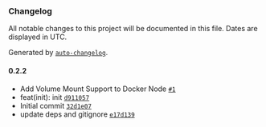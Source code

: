### Changelog

All notable changes to this project will be documented in this file. Dates are displayed in UTC.

Generated by [`auto-changelog`](https://github.com/CookPete/auto-changelog).

#### 0.2.2

- Add Volume Mount Support to Docker Node [`#1`](https://github.com/joeyboey/n8n-nodes-container/pull/1)
- feat(init): init [`d911057`](https://github.com/joeyboey/n8n-nodes-container/commit/d91105710b8003a363ef7ed4f3c2381bdf4eb953)
- Initial commit [`32d1e07`](https://github.com/joeyboey/n8n-nodes-container/commit/32d1e07eadaa67188c97e36b5830306f41af13d6)
- update deps and gitignore [`e17d139`](https://github.com/joeyboey/n8n-nodes-container/commit/e17d139f2f52919f194d1646b462b47154c7281e)
